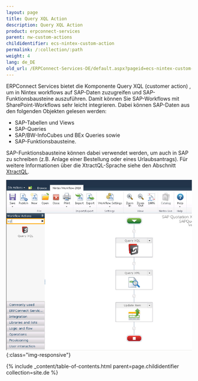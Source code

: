 ```yaml
---
layout: page
title: Query XQL Action
description: Query XQL Action
product: erpconnect-services
parent: nw-custom-actions
childidentifier: ecs-nintex-custom-action
permalink: /:collection/:path
weight: 4
lang: de_DE
old_url: /ERPConnect-Services-DE/default.aspx?pageid=ecs-nintex-custom-action
---
```


ERPConnect Services bietet die Komponente Query XQL (customer action) , um in Nintex workflows auf SAP-Daten zuzugreifen und SAP-Funktionsbausteine auszuführen. Damit können Sie SAP-Workflows mit SharePoint-Workflows sehr leicht integrieren.
Dabei können SAP-Daten aus den folgenden Objekten gelesen werden: 

- SAP-Tabellen und Views
- SAP-Queries
- SAP/BW-InfoCubes und BEx Queries sowie
- SAP-Funktionsbausteine.

SAP-Funktionsbausteine können dabei verwendet werden, um auch in SAP zu schreiben (z.B. Anlage einer Bestellung oder eines Urlaubsantrags). Für weitere Informationen über die XtractQL-Sprache siehe den Abschnitt [XtractQL]().  

![ECS-Nintex-XtractQL-Action](/img/content/ECS-Nintex-XtractQL-Action.jpg){:class="img-responsive"} 

{% include _content/table-of-contents.html parent=page.childidentifier collection=site.de %}